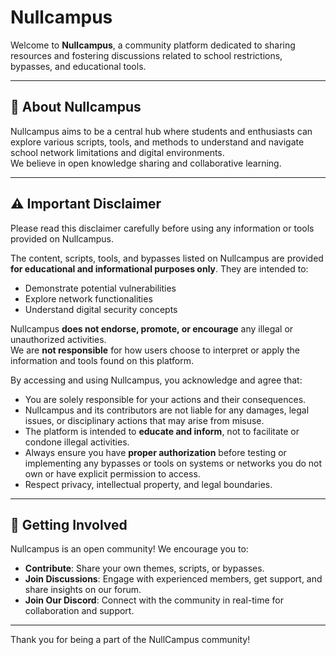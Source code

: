 # Nullcampus

Welcome to **Nullcampus**, a community platform dedicated to sharing resources and fostering discussions related to school restrictions, bypasses, and educational tools.

---

## 🧭 About Nullcampus

Nullcampus aims to be a central hub where students and enthusiasts can explore various scripts, tools, and methods to understand and navigate school network limitations and digital environments.  
We believe in open knowledge sharing and collaborative learning.

---

## ⚠️ Important Disclaimer

Please read this disclaimer carefully before using any information or tools provided on Nullcampus.

The content, scripts, tools, and bypasses listed on Nullcampus are provided **for educational and informational purposes only**. They are intended to:

- Demonstrate potential vulnerabilities
- Explore network functionalities
- Understand digital security concepts

Nullcampus **does not endorse, promote, or encourage** any illegal or unauthorized activities.  
We are **not responsible** for how users choose to interpret or apply the information and tools found on this platform.

By accessing and using Nullcampus, you acknowledge and agree that:

- You are solely responsible for your actions and their consequences.
- Nullcampus and its contributors are not liable for any damages, legal issues, or disciplinary actions that may arise from misuse.
- The platform is intended to **educate and inform**, not to facilitate or condone illegal activities.
- Always ensure you have **proper authorization** before testing or implementing any bypasses or tools on systems or networks you do not own or have explicit permission to access.
- Respect privacy, intellectual property, and legal boundaries.

---

## 🤝 Getting Involved

Nullcampus is an open community! We encourage you to:

- **Contribute**: Share your own themes, scripts, or bypasses.
- **Join Discussions**: Engage with experienced members, get support, and share insights on our forum.
- **Join Our Discord**: Connect with the community in real-time for collaboration and support.

---

Thank you for being a part of the NullCampus community!
